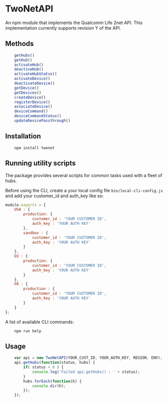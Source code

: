 # TwoNetAPI

An npm module that implements the Qualcomm Life 2net API. This implementation currently supports revision Y of the API.

## Methods

```js
	getHubs()
	getHub()
	activateHub()
	deactiveHub()
	activateHubStatus()
	activateDevice()
	deactivateDevice()
	getDevice()
	getDevices()
	createDevice()
	registerDevice()
	associateDevice()
	deviceCommand()
	deviceCommandStatus()
	updateDevicePassthrough()
```

## Installation

```shell
	npm install twonet
```

## Running utility scripts
The package provides several scripts for common tasks used with a fleet of hubs.

Before using the CLI, create a your local config file `bin/local-cli-config.js` and add your customer_id and auth_key like so:

```js
module.exports = {
	USA : {
		production: {
			customer_id : 'YOUR CUSTOMER ID',
			auth_key : 'YOUR AUTH KEY'
		},
		sandbox : {
			customer_id : 'YOUR CUSTOMER ID',
			auth_key : 'YOUR AUTH KEY'
		}
	},
	EU : {
		production: {
			customer_id : 'YOUR CUSTOMER ID',
			auth_key : 'YOUR AUTH KEY'
		}
	},
	FR : {
		production : {
			customer_id : 'YOUR CUSTOMER ID',
			auth_key : 'YOUR AUTH KEY'
		}
	}
};
```

A list of available CLI commands:
```shell
	npm run help
```

## Usage

```js
    var api = new TwoNetAPI(YOUR_CUST_ID, YOUR_AUTH_KEY, REGION, ENV);
    api.getHubs(function(status, hubs) {
        if( status < 0 ) {
            console.log('Failed api.getHubs() : ' + status);
        }
        hubs.forEach(function(h) {
            console.dir(h);
        });
    });
```
